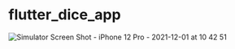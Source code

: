 # flutter_dice_app

![Simulator Screen Shot - iPhone 12 Pro - 2021-12-01 at 10 42 51](https://user-images.githubusercontent.com/52760829/144222251-00abd4f3-fcd2-4d37-bcbb-04e5bf682056.png)
